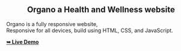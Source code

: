 
<div>
  <h2 align="center">Organo a Health and Wellness website</h2>

Organo is a fully responsive website, <br />Responsive for all devices, build using HTML, CSS, and JavaScript.

  <a href="https://codewithsadee.github.io/futras/"><strong>➥ Live Demo</strong></a>

</div>

